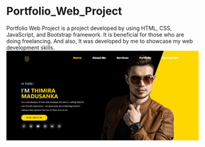 # Portfolio_Web_Project
Portfolio Web Project is a project developed by using HTML, CSS, JavaScript, and Bootstrap framework. It is beneficial for those who are doing freelancing. And also, It was developed by me to showcase my web development skills. 
<br>
![name-of-you-image](https://raw.githubusercontent.com/Thimira97/Portfolio_Web_Project/main/img/ReademeImage.jpg)
